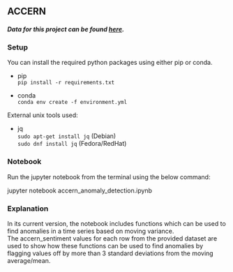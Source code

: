 ## ACCERN

#### _Data for this project can be found [here](https://s3.amazonaws.com/accern-data/2017-07-05.jsonl.gz)._

### Setup

You can install the required python packages using either pip or conda.

- pip  
`pip install -r requirements.txt`

- conda  
`conda env create -f environment.yml`

External unix tools used:

- jq  
`sudo apt-get install jq` (Debian)  
`sudo dnf install jq` (Fedora/RedHat)  

### Notebook

Run the jupyter notebook from the terminal using the below command:

jupyter notebook accern_anomaly_detection.ipynb

### Explanation

In its current version, the notebook includes functions which can be used to find anomalies in a time series based on moving variance.  
The accern_sentiment values for each row from the provided dataset are used to show how these functions can be used to find anomalies by flagging values off by more than 3 standard deviations from the moving average/mean.
